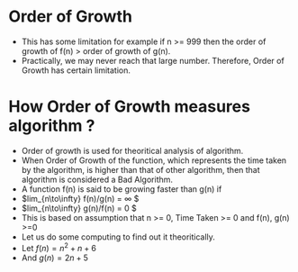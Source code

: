 # Order of Growth
- This has some limitation for example if n >= 999 then the order of growth of f(n) > order of growth of g(n).  
- Practically, we may never reach that large number. Therefore, Order of Growth has certain limitation.

# How Order of Growth measures algorithm ?
- Order of growth is used for theoritical analysis of algorithm.  
- When Order of Growth of the function, which represents the time taken by the algorithm, is higher than that of other algorithm, then that algorithm is considered a Bad Algorithm.
- A function f(n) is said to be growing faster than g(n) if
- $lim_{n\to\infty} f(n)/g(n) = ∞ $  
- $lim_{n\to\infty} g(n)/f(n) = 0 $  
- This is based on assumption that n >= 0, Time Taken >= 0 and f(n), g(n) >=0   
- Let us do some computing to find out it theoritically.
- Let $f(n) = n^2 + n + 6$
- And $g(n) = 2n + 5$


